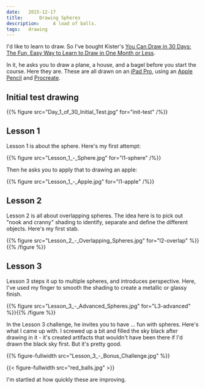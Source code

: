 ```yaml
---
date:   2015-12-17
title:      Drawing Spheres
description:     A load of balls.
tags:   drawing
---
```


<span class="newthought">I'd like to learn to draw.</span> So I've bought Kister's [You Can Draw in 30 Days: The Fun, Easy Way to Learn to Draw in One Month or Less](http://www.amazon.co.uk/You-Can-Draw-Days-Landscapes/dp/0738212415/ref=sr_1_1/276-9340253-6812465?ie=UTF8&qid=1449501526&sr=8-1&keywords=kistler+draw). 

In it, he asks you to draw a plane, a house, and a bagel before you start the course. Here they are. These are all drawn on an [iPad Pro](https://www.apple.com/ipad-pro/), using an [Apple Pencil](https://www.apple.com/apple-pencil/) and [Procreate](http://procreate.si).

## Initial test drawing
{{% figure src="Day_1_of_30_Initial_Test.jpg" for="init-test" /%}}

## Lesson 1
Lesson 1 is about the sphere. Here's my first attempt:

{{% figure src="Lesson_1_-_Sphere.jpg" for="l1-sphere" /%}}

Then he asks you to apply that to drawing an apple:

{{% figure src="Lesson_1_-_Apple.jpg" for="l1-apple" /%}}

## Lesson 2
Lesson 2 is all about overlapping spheres. The idea here is to pick out "nook and cranny" shading to identify, separate and define the different objects. Here's my first stab.

{{% figure src="Lesson_2_-_Overlapping_Spheres.jpg" for="l2-overlap" %}}{{% /figure %}}

## Lesson 3
Lesson 3 steps it up to multiple spheres, and introduces perspective. Here, I've used my finger to smooth the shading to create a metallic or glassy finish.

{{% figure src="Lesson_3_-_Advanced_Spheres.jpg" for="L3-advanced" %}}{{% /figure %}}

In the Lesson 3 challenge, he invites you to have ... fun with spheres. Here's what I came up with. I screwed up a bit and filled the sky black after drawing in it - it's created artifacts that wouldn't have been there if I'd drawn the black sky first. But it's pretty good.

{{% figure-fullwidth src="Lesson_3_-_Bonus_Challenge.jpg"  %}}

{{< figure-fullwidth src="red_balls.jpg" >}}


I'm startled at how quickly these are improving.
